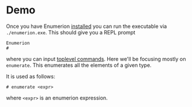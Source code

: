 # Demo

Once you have Enumerion [installed](/installation.md) you can run the executable via `./enumerion.exe`.
This should give you a REPL prompt

```enum
Enumerion
#
```

where you can input [toplevel commands](/enumerion/toplevel.md). Here we'll be focusing mostly on `enumerate`.
This enumerates all the elements of a given type.

It is used as follows:

```enum
# enumerate <expr>
```

where `<expr>` is an enumerion expression.

